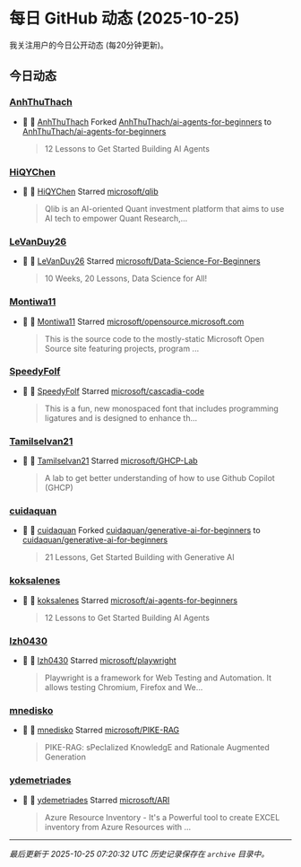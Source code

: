 # 每日 GitHub 动态 (2025-10-25)

我关注用户的今日公开动态 (每20分钟更新)。

## 今日动态

### [AnhThuThach](https://github.com/AnhThuThach)
- 🍴 👤 [AnhThuThach](https://github.com/AnhThuThach) Forked [AnhThuThach/ai-agents-for-beginners](https://github.com/AnhThuThach/ai-agents-for-beginners) to [AnhThuThach/ai-agents-for-beginners](https://github.com/AnhThuThach/ai-agents-for-beginners)
  > 12 Lessons to Get Started Building AI Agents

### [HiQYChen](https://github.com/HiQYChen)
- 🌟 👤 [HiQYChen](https://github.com/HiQYChen) Starred [microsoft/qlib](https://github.com/microsoft/qlib)
  > Qlib is an AI-oriented Quant investment platform that aims to use AI tech to empower Quant Research,...

### [LeVanDuy26](https://github.com/LeVanDuy26)
- 🌟 👤 [LeVanDuy26](https://github.com/LeVanDuy26) Starred [microsoft/Data-Science-For-Beginners](https://github.com/microsoft/Data-Science-For-Beginners)
  > 10 Weeks, 20 Lessons, Data Science for All!

### [Montiwa11](https://github.com/Montiwa11)
- 🌟 👤 [Montiwa11](https://github.com/Montiwa11) Starred [microsoft/opensource.microsoft.com](https://github.com/microsoft/opensource.microsoft.com)
  > This is the source code to the mostly-static Microsoft Open Source site featuring projects, program ...

### [SpeedyFolf](https://github.com/SpeedyFolf)
- 🌟 👤 [SpeedyFolf](https://github.com/SpeedyFolf) Starred [microsoft/cascadia-code](https://github.com/microsoft/cascadia-code)
  > This is a fun, new monospaced font that includes programming ligatures and is designed to enhance th...

### [Tamilselvan21](https://github.com/Tamilselvan21)
- 🌟 👤 [Tamilselvan21](https://github.com/Tamilselvan21) Starred [microsoft/GHCP-Lab](https://github.com/microsoft/GHCP-Lab)
  > A lab to get better understanding of how to use Github Copilot (GHCP)

### [cuidaquan](https://github.com/cuidaquan)
- 🍴 👤 [cuidaquan](https://github.com/cuidaquan) Forked [cuidaquan/generative-ai-for-beginners](https://github.com/cuidaquan/generative-ai-for-beginners) to [cuidaquan/generative-ai-for-beginners](https://github.com/cuidaquan/generative-ai-for-beginners)
  > 21 Lessons, Get Started Building with Generative AI 

### [koksalenes](https://github.com/koksalenes)
- 🌟 👤 [koksalenes](https://github.com/koksalenes) Starred [microsoft/ai-agents-for-beginners](https://github.com/microsoft/ai-agents-for-beginners)
  > 12 Lessons to Get Started Building AI Agents

### [lzh0430](https://github.com/lzh0430)
- 🌟 👤 [lzh0430](https://github.com/lzh0430) Starred [microsoft/playwright](https://github.com/microsoft/playwright)
  > Playwright is a framework for Web Testing and Automation. It allows testing Chromium, Firefox and We...

### [mnedisko](https://github.com/mnedisko)
- 🌟 👤 [mnedisko](https://github.com/mnedisko) Starred [microsoft/PIKE-RAG](https://github.com/microsoft/PIKE-RAG)
  > PIKE-RAG: sPecIalized KnowledgE and Rationale Augmented Generation

### [ydemetriades](https://github.com/ydemetriades)
- 🌟 👤 [ydemetriades](https://github.com/ydemetriades) Starred [microsoft/ARI](https://github.com/microsoft/ARI)
  > Azure Resource Inventory - It's a Powerful tool to create EXCEL inventory from Azure Resources with ...


---
*最后更新于 2025-10-25 07:20:32 UTC*
*历史记录保存在 `archive` 目录中。*
